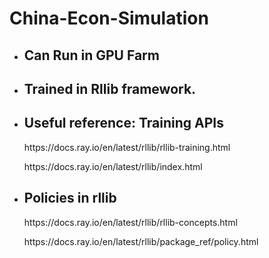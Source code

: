 # China-Econ-Simulation
<ul>
  <li> <h2> Can Run in GPU Farm </h2> </li>
  <li> <h2> Trained in Rllib framework. </h2> </li>
  <li> <h2> Useful reference: Training APIs </h2>
    <p> https://docs.ray.io/en/latest/rllib/rllib-training.html </p>
    <p> https://docs.ray.io/en/latest/rllib/index.html </p> </li>
  <li> <h2> Policies in rllib </h2> </li>
    <p> https://docs.ray.io/en/latest/rllib/rllib-concepts.html </p>
    <p> https://docs.ray.io/en/latest/rllib/package_ref/policy.html </p>
</ul>
